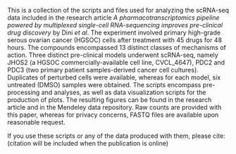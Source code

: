 This is a collection of the scripts and files used for analyzing the scRNA-seq data included in the research article _A pharmacotranscriptomics pipeline powered by multiplexed single-cell RNA-sequencing improves pre-clinical drug discovery_ by Dini _et al_. The experiment involved primary high-grade serous ovarian cancer (HGSOC) cells after treatment with 45 drugs for 48 hours. The compounds encompassed 13 distinct classes of mechanisms of action. Three distinct pre-clinical models underwent scRNA-seq, namely JHOS2 (a HGSOC commercially-available cell line, CVCL_4647), PDC2 and PDC3 (two primary patient samples-derived cancer cell cultures). Duplicates of perturbed cells were available, whereas for each model, six untreated (DMSO) samples were obtained. The scripts encompass pre-processing and analyses, as well as data visualization scripts for the production of plots. The resulting figures can be found in the research article and in the Mendeley data repository. Raw counts are provided with this paper, whereas for privacy concerns, FASTQ files are available upon reasonable request.

If you use these scripts or any of the data produced with them, please cite: (citation will be included when the publication is online)
